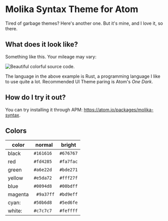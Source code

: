 # Molika Syntax Theme for Atom
Tired of garbage themes?
Here's another one.
But it's mine, and I love it, so there.

## What does it look like?
Something like this. Your mileage may vary:

![Beautiful colorful source code.](https://raw.githubusercontent.com/slightknack/molika-syntax/master/example.png)

The language in the above example is Rust,
a programming language I like to use quite a lot.
Recommended UI Theme paring is Atom's *One Dark*.

## How do I try it out?
You can try installing it through APM: https://atom.io/packages/molika-syntax.

## Colors
| color   | normal    | bright    |
| ------- | --------- | --------- | 
| black   | `#161616` | `#676767` |
| red     | `#fd4285` | `#fa7fac` |
| green   | `#a6e22d` | `#bde271` |
| yellow  | `#e5da72` | `#fff27f` |
| blue    | `#0094d8` | `#00bdff` |
| magenta |` #9a37ff` | `#bd9eff` |
| cyan:   | `#50b6d8` | `#5ed6fe` |
| white:  | `#c7c7c7` | `#feffff` |
